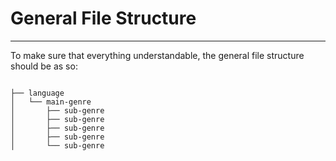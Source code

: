 # General File Structure
____

To make sure that everything understandable, the general file structure should be as so:

<code>
├── language  
│   └── main-genre  
│       ├── sub-genre    
│       ├── sub-genre  
│       ├── sub-genre  
│       ├── sub-genre  
│       └── sub-genre
</code>
